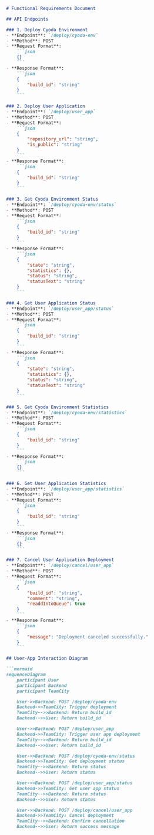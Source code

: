 ```markdown
# Functional Requirements Document

## API Endpoints

### 1. Deploy Cyoda Environment
- **Endpoint**: `/deploy/cyoda-env`
- **Method**: POST
- **Request Format**:
    ```json
    {}
    ```
- **Response Format**:
    ```json
    {
        "build_id": "string"
    }
    ```

### 2. Deploy User Application
- **Endpoint**: `/deploy/user_app`
- **Method**: POST
- **Request Format**:
    ```json
    {
        "repository_url": "string",
        "is_public": "string"
    }
    ```
- **Response Format**:
    ```json
    {
        "build_id": "string"
    }
    ```

### 3. Get Cyoda Environment Status
- **Endpoint**: `/deploy/cyoda-env/status`
- **Method**: POST
- **Request Format**:
    ```json
    {
        "build_id": "string"
    }
    ```
- **Response Format**:
    ```json
    {
        "state": "string",
        "statistics": {},
        "status": "string",
        "statusText": "string"
    }
    ```

### 4. Get User Application Status
- **Endpoint**: `/deploy/user_app/status`
- **Method**: POST
- **Request Format**:
    ```json
    {
        "build_id": "string"
    }
    ```
- **Response Format**:
    ```json
    {
        "state": "string",
        "statistics": {},
        "status": "string",
        "statusText": "string"
    }
    ```

### 5. Get Cyoda Environment Statistics
- **Endpoint**: `/deploy/cyoda-env/statistics`
- **Method**: POST
- **Request Format**:
    ```json
    {
        "build_id": "string"
    }
    ```
- **Response Format**:
    ```json
    {}
    ```

### 6. Get User Application Statistics
- **Endpoint**: `/deploy/user_app/statistics`
- **Method**: POST
- **Request Format**:
    ```json
    {
        "build_id": "string"
    }
    ```
- **Response Format**:
    ```json
    {}
    ```

### 7. Cancel User Application Deployment
- **Endpoint**: `/deploy/cancel/user_app`
- **Method**: POST
- **Request Format**:
    ```json
    {
        "build_id": "string",
        "comment": "string",
        "readdIntoQueue": true
    }
    ```
- **Response Format**:
    ```json
    {
        "message": "Deployment canceled successfully."
    }
    ```

## User-App Interaction Diagram

```mermaid
sequenceDiagram
    participant User
    participant Backend
    participant TeamCity

    User->>Backend: POST /deploy/cyoda-env
    Backend->>TeamCity: Trigger deployment
    TeamCity-->>Backend: Return build_id
    Backend-->>User: Return build_id

    User->>Backend: POST /deploy/user_app
    Backend->>TeamCity: Trigger user app deployment
    TeamCity-->>Backend: Return build_id
    Backend-->>User: Return build_id

    User->>Backend: POST /deploy/cyoda-env/status
    Backend->>TeamCity: Get deployment status
    TeamCity-->>Backend: Return status
    Backend-->>User: Return status

    User->>Backend: POST /deploy/user_app/status
    Backend->>TeamCity: Get user app status
    TeamCity-->>Backend: Return status
    Backend-->>User: Return status

    User->>Backend: POST /deploy/cancel/user_app
    Backend->>TeamCity: Cancel deployment
    TeamCity-->>Backend: Confirm cancellation
    Backend-->>User: Return success message
```
```